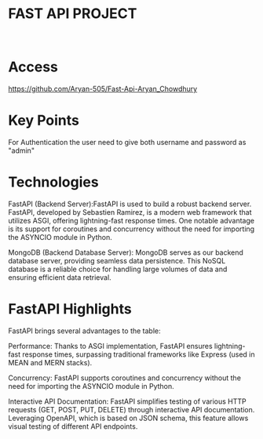 # FAST API PROJECT #

<br>

# Access #
https://github.com/Aryan-505/Fast-Api-Aryan_Chowdhury

# Key Points #
For Authentication the user need to give both username and password as "admin"

# Technologies #
FastAPI (Backend Server):FastAPI is used to build a robust backend server. FastAPI, developed by Sebastien Ramirez, is a modern web framework that utilizes ASGI, offering lightning-fast response times. One notable advantage is its support for coroutines and concurrency without the need for importing the ASYNCIO module in Python.

MongoDB (Backend Database Server): MongoDB serves as our backend database server, providing seamless data persistence. This NoSQL database is a reliable choice for handling large volumes of data and ensuring efficient data retrieval.

# FastAPI Highlights #
FastAPI brings several advantages to the table:

Performance: Thanks to ASGI implementation, FastAPI ensures lightning-fast response times, surpassing traditional frameworks like Express (used in MEAN and MERN stacks).

Concurrency: FastAPI supports coroutines and concurrency without the need for importing the ASYNCIO module in Python.

Interactive API Documentation: FastAPI simplifies testing of various HTTP requests (GET, POST, PUT, DELETE) through interactive API documentation. Leveraging OpenAPI, which is based on JSON schema, this feature allows visual testing of different API endpoints.


